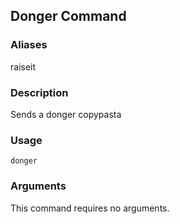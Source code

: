 ## Donger Command

### Aliases

raiseit

### Description

Sends a donger copypasta

### Usage

`donger`

### Arguments

This command requires no arguments.